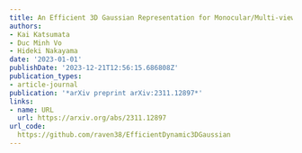 ```yaml
---
title: An Efficient 3D Gaussian Representation for Monocular/Multi-view Dynamic Scenes
authors:
- Kai Katsumata
- Duc Minh Vo
- Hideki Nakayama
date: '2023-01-01'
publishDate: '2023-12-21T12:56:15.686808Z'
publication_types:
- article-journal
publication: '*arXiv preprint arXiv:2311.12897*'
links:
- name: URL
  url: https://arxiv.org/abs/2311.12897
url_code:
  https://github.com/raven38/EfficientDynamic3DGaussian
---
```

